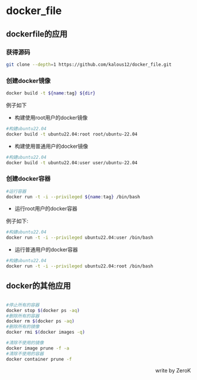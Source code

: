 # docker_file

## dockerfile的应用

### 获得源码
   
```bash
git clone --depth=1 https://github.com/kalous12/docker_file.git
```

### 创建docker镜像
   
```bash
docker build -t ${name:tag} ${dir}
```

例子如下

- 构建使用root用户的docker镜像

```bash
#构建ubuntu22.04
docker build -t ubuntu22.04:root root/ubuntu-22.04
```

- 构建使用普通用户的docker镜像

```bash
#构建ubuntu22.04
docker build -t ubuntu22.04:user user/ubuntu-22.04
```

### 创建docker容器

```bash
#运行容器
docker run -t -i --privileged ${name:tag} /bin/bash
```
- 运行root用户的docker容器

例子如下:

```bash
#构建ubuntu22.04
docker run -t -i --privileged ubuntu22.04:user /bin/bash
```

- 运行普通用户的docker容器

```bash
#构建ubuntu22.04
docker run -t -i --privileged ubuntu22.04:root /bin/bash
```

## docker的其他应用

```bash

#停止所有的容器
docker stop $(docker ps -aq)
#删除所有的容器
docker rm $(docker ps -aq)
#删除所有的镜像
docker rmi $(docker images -q)

#清除不使用的镜像
docker image prune -f -a
#清除不使用的容器
docker container prune -f

```


<p align="right">write by ZeroK</p>
